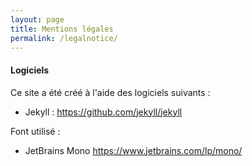 ```yaml
---
layout: page
title: Mentions légales
permalink: /legalnotice/
---
```


#### Logiciels

Ce site a été créé à l'aide des logiciels suivants :

- Jekyll : https://github.com/jekyll/jekyll


Font utilisé : 

- JetBrains Mono https://www.jetbrains.com/lp/mono/